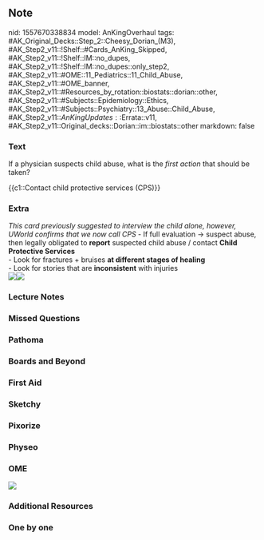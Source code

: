 ## Note
nid: 1557670338834
model: AnKingOverhaul
tags: #AK_Original_Decks::Step_2::Cheesy_Dorian_(M3), #AK_Step2_v11::!Shelf::#Cards_AnKing_Skipped, #AK_Step2_v11::!Shelf::IM::no_dupes, #AK_Step2_v11::!Shelf::IM::no_dupes::only_step2, #AK_Step2_v11::#OME::11_Pediatrics::11_Child_Abuse, #AK_Step2_v11::#OME_banner, #AK_Step2_v11::#Resources_by_rotation::biostats::dorian::other, #AK_Step2_v11::#Subjects::Epidemiology::Ethics, #AK_Step2_v11::#Subjects::Psychiatry::13_Abuse::Child_Abuse, #AK_Step2_v11::$AnKingUpdates::$Errata::v11, #AK_Step2_v11::Original_decks::Dorian::im::biostats::other
markdown: false

### Text
If a physician suspects child abuse, what is the <i>first
action</i> that should be taken?
<div>
  {{c1::Contact child protective services (CPS)}}
</div>

### Extra
<div>
  <i>This card previously suggested to interview the child alone,
  however, UWorld confirms that we now call CPS</i> - If full
  evaluation → suspect abuse, then legally obligated to
  <b>report</b> suspected child abuse / contact <b>Child Protective
  Services</b>
</div>
<div>
  - Look for fractures + bruises <b>at different stages of
  healing</b>
</div>
<div>
  - Look for stories that are <b>inconsistent</b> with injuries
</div>
<div>
  <b><img src="paste-3948281830834177.jpg"><img src=
  "paste-3951193818660865.jpg"></b>
</div>

### Lecture Notes


### Missed Questions


### Pathoma


### Boards and Beyond


### First Aid


### Sketchy


### Pixorize


### Physeo


### OME
<div class="ome-widget">
  <a href="https://onlinemeded.org?ref=anki"><img src=
  "_OME_AnkiFlashcards_General_3.png"></a>
</div>

### Additional Resources


### One by one

